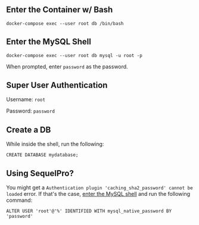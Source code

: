 ## Enter the Container w/ Bash

`docker-compose exec --user root db /bin/bash`

## Enter the MySQL Shell

`docker-compose exec --user root db mysql -u root -p`

When prompted, enter `password` as the password. 

## Super User Authentication

Username: `root`

Password: `password`

## Create a DB

While inside the shell, run the following:

```
CREATE DATABASE mydatabase;
```
## Using SequelPro?

You might get a `Authentication plugin 'caching_sha2_password' cannot be loaded` error. If that's the case, [enter the MySQL shell](#enter-the-mysql-shell) and run the following command: 

```mysql
ALTER USER 'root'@'%' IDENTIFIED WITH mysql_native_password BY 'password'
```
